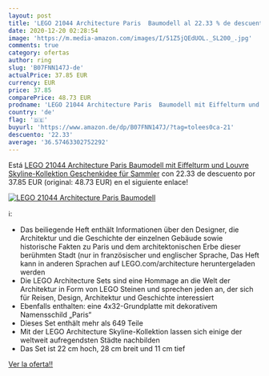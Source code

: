```yaml
---
layout: post
title: 'LEGO 21044 Architecture Paris  Baumodell al 22.33 % de descuento'
date: 2020-12-20 02:28:54
image: 'https://m.media-amazon.com/images/I/51Z5jQEdUOL._SL200_.jpg'
comments: true
category: ofertas
author: ring
slug: 'B07FNN147J-de'
actualPrice: 37.85 EUR
currency: EUR
price: 37.85
comparePrice: 48.73 EUR
prodname: 'LEGO 21044 Architecture Paris  Baumodell mit Eiffelturm und Louvre  Skyline-Kollektion  Geschenkidee für Sammler'
country: 'de'
flag: '🇩🇪'
buyurl: 'https://www.amazon.de/dp/B07FNN147J/?tag=tolees0ca-21'
descuento: '22.33'
average: '36.57463302752292'
---
```


Está [LEGO 21044 Architecture Paris  Baumodell mit Eiffelturm und Louvre  Skyline-Kollektion  Geschenkidee für Sammler](https://www.amazon.de/dp/B07FNN147J/?tag=tolees0ca-21) con 22.33 de descuento por 37.85 EUR (original: 48.73 EUR) en el siguiente enlace!

[![LEGO 21044 Architecture Paris  Baumodell](https://m.media-amazon.com/images/I/51Z5jQEdUOL._SL200_.jpg)](https://www.amazon.de/dp/B07FNN147J/?tag=tolees0ca-21)

ℹ️:

- Das beiliegende Heft enthält Informationen über den Designer, die Architektur und die Geschichte der einzelnen Gebäude sowie historische Fakten zu Paris und dem architektonischen Erbe dieser berühmten Stadt (nur in französischer und englischer Sprache, Das Heft kann in anderen Sprachen auf LEGO.com/architecture heruntergeladen werden
- Die LEGO Architecture Sets sind eine Hommage an die Welt der Architektur in Form von LEGO Steinen und sprechen jeden an, der sich für Reisen, Design, Architektur und Geschichte interessiert
- Ebenfalls enthalten: eine 4x32-Grundplatte mit dekorativem Namensschild „Paris“
- Dieses Set enthält mehr als 649 Teile
- Mit der LEGO Architecture Skyline-Kollektion lassen sich einige der weltweit aufregendsten Städte nachbilden
- Das Set ist 22 cm hoch, 28 cm breit und 11 cm tief

[Ver la oferta!!](https://www.amazon.de/dp/B07FNN147J/?tag=tolees0ca-21)
